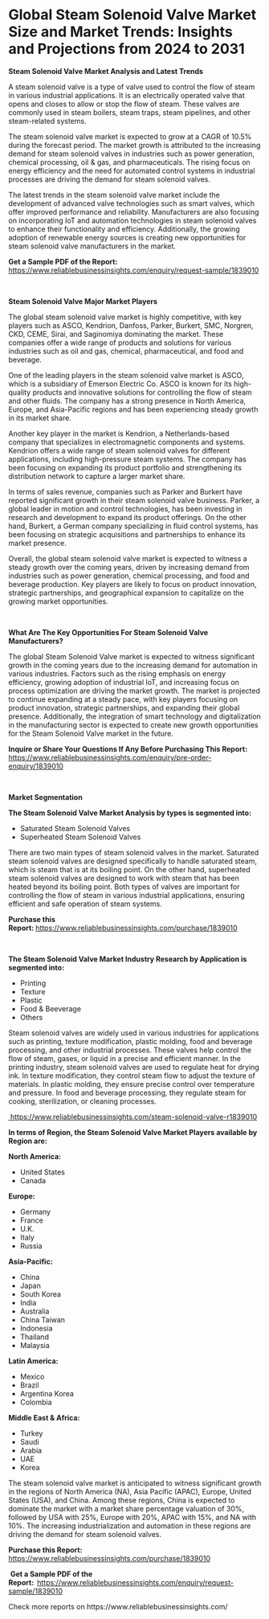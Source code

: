 <p><h1>Global Steam Solenoid Valve Market Size and Market Trends: Insights and Projections from 2024 to 2031</h1></p><p><strong>Steam Solenoid Valve Market Analysis and Latest Trends</strong></p>
<p><p>A steam solenoid valve is a type of valve used to control the flow of steam in various industrial applications. It is an electrically operated valve that opens and closes to allow or stop the flow of steam. These valves are commonly used in steam boilers, steam traps, steam pipelines, and other steam-related systems.</p><p>The steam solenoid valve market is expected to grow at a CAGR of 10.5% during the forecast period. The market growth is attributed to the increasing demand for steam solenoid valves in industries such as power generation, chemical processing, oil & gas, and pharmaceuticals. The rising focus on energy efficiency and the need for automated control systems in industrial processes are driving the demand for steam solenoid valves.</p><p>The latest trends in the steam solenoid valve market include the development of advanced valve technologies such as smart valves, which offer improved performance and reliability. Manufacturers are also focusing on incorporating IoT and automation technologies in steam solenoid valves to enhance their functionality and efficiency. Additionally, the growing adoption of renewable energy sources is creating new opportunities for steam solenoid valve manufacturers in the market.</p></p>
<p><strong>Get a Sample PDF of the Report:&nbsp;</strong> <a href="https://www.reliablebusinessinsights.com/enquiry/request-sample/1839010">https://www.reliablebusinessinsights.com/enquiry/request-sample/1839010</a></p>
<p>&nbsp;</p>
<p><strong>Steam Solenoid Valve Major Market Players</strong></p>
<p><p>The global steam solenoid valve market is highly competitive, with key players such as ASCO, Kendrion, Danfoss, Parker, Burkert, SMC, Norgren, CKD, CEME, Sirai, and Saginomiya dominating the market. These companies offer a wide range of products and solutions for various industries such as oil and gas, chemical, pharmaceutical, and food and beverage.</p><p>One of the leading players in the steam solenoid valve market is ASCO, which is a subsidiary of Emerson Electric Co. ASCO is known for its high-quality products and innovative solutions for controlling the flow of steam and other fluids. The company has a strong presence in North America, Europe, and Asia-Pacific regions and has been experiencing steady growth in its market share.</p><p>Another key player in the market is Kendrion, a Netherlands-based company that specializes in electromagnetic components and systems. Kendrion offers a wide range of steam solenoid valves for different applications, including high-pressure steam systems. The company has been focusing on expanding its product portfolio and strengthening its distribution network to capture a larger market share.</p><p>In terms of sales revenue, companies such as Parker and Burkert have reported significant growth in their steam solenoid valve business. Parker, a global leader in motion and control technologies, has been investing in research and development to expand its product offerings. On the other hand, Burkert, a German company specializing in fluid control systems, has been focusing on strategic acquisitions and partnerships to enhance its market presence.</p><p>Overall, the global steam solenoid valve market is expected to witness a steady growth over the coming years, driven by increasing demand from industries such as power generation, chemical processing, and food and beverage production. Key players are likely to focus on product innovation, strategic partnerships, and geographical expansion to capitalize on the growing market opportunities.</p></p>
<p>&nbsp;</p>
<p><strong>What Are The Key Opportunities For Steam Solenoid Valve Manufacturers?</strong></p>
<p><p>The global Steam Solenoid Valve market is expected to witness significant growth in the coming years due to the increasing demand for automation in various industries. Factors such as the rising emphasis on energy efficiency, growing adoption of industrial IoT, and increasing focus on process optimization are driving the market growth. The market is projected to continue expanding at a steady pace, with key players focusing on product innovation, strategic partnerships, and expanding their global presence. Additionally, the integration of smart technology and digitalization in the manufacturing sector is expected to create new growth opportunities for the Steam Solenoid Valve market in the future.</p></p>
<p><strong>Inquire or Share Your Questions If Any Before Purchasing This Report:</strong> <a href="https://www.reliablebusinessinsights.com/enquiry/pre-order-enquiry/1839010">https://www.reliablebusinessinsights.com/enquiry/pre-order-enquiry/1839010</a></p>
<p>&nbsp;</p>
<p><strong>Market Segmentation</strong></p>
<p><strong>The Steam Solenoid Valve Market Analysis by types is segmented into:</strong></p>
<p><ul><li>Saturated Steam Solenoid Valves</li><li>Superheated Steam Solenoid Valves</li></ul></p>
<p><p>There are two main types of steam solenoid valves in the market. Saturated steam solenoid valves are designed specifically to handle saturated steam, which is steam that is at its boiling point. On the other hand, superheated steam solenoid valves are designed to work with steam that has been heated beyond its boiling point. Both types of valves are important for controlling the flow of steam in various industrial applications, ensuring efficient and safe operation of steam systems.</p></p>
<p><strong>Purchase this Report:&nbsp;</strong><a href="https://www.reliablebusinessinsights.com/purchase/1839010">https://www.reliablebusinessinsights.com/purchase/1839010</a></p>
<p>&nbsp;</p>
<p><strong>The Steam Solenoid Valve Market Industry Research by Application is segmented into:</strong></p>
<p><ul><li>Printing</li><li>Texture</li><li>Plastic</li><li>Food & Beeverage</li><li>Others</li></ul></p>
<p><p>Steam solenoid valves are widely used in various industries for applications such as printing, texture modification, plastic molding, food and beverage processing, and other industrial processes. These valves help control the flow of steam, gases, or liquid in a precise and efficient manner. In the printing industry, steam solenoid valves are used to regulate heat for drying ink. In texture modification, they control steam flow to adjust the texture of materials. In plastic molding, they ensure precise control over temperature and pressure. In food and beverage processing, they regulate steam for cooking, sterilization, or cleaning processes.</p></p>
<p><a href="https://www.reliablebusinessinsights.com/steam-solenoid-valve-r1839010">&nbsp;https://www.reliablebusinessinsights.com/steam-solenoid-valve-r1839010</a></p>
<p><strong>In terms of Region, the Steam Solenoid Valve Market Players available by Region are:</strong></p>
<p>
    <p> <strong> North America: </strong>
        <ul>
            <li>United States</li>
            <li>Canada</li>
        </ul>
        </p> 
    <p> <strong> Europe: </strong>
        <ul>
            <li>Germany</li>
            <li>France</li>
            <li>U.K.</li>
            <li>Italy</li>
            <li>Russia</li>
        </ul>
        </p> 
    <p> <strong> Asia-Pacific: </strong>
        <ul>
            <li>China</li>
            <li>Japan</li>
            <li>South Korea</li>
            <li>India</li>
            <li>Australia</li>
            <li>China Taiwan</li>
            <li>Indonesia</li>
            <li>Thailand</li>
            <li>Malaysia</li>
        </ul>
        </p> 
    <p> <strong> Latin America: </strong>
        <ul>
            <li>Mexico</li>
            <li>Brazil</li>
            <li>Argentina Korea</li>
            <li>Colombia</li>
        </ul>
        </p> 
    <p> <strong> Middle East & Africa: </strong>
        <ul>
            <li>Turkey</li>
            <li>Saudi</li>
            <li>Arabia</li>
            <li>UAE</li>
            <li>Korea</li>
        </ul>
    </p>
    </p>
<p><p>The steam solenoid valve market is anticipated to witness significant growth in the regions of North America (NA), Asia Pacific (APAC), Europe, United States (USA), and China. Among these regions, China is expected to dominate the market with a market share percentage valuation of 30%, followed by USA with 25%, Europe with 20%, APAC with 15%, and NA with 10%. The increasing industrialization and automation in these regions are driving the demand for steam solenoid valves.</p></p>
<p><strong>Purchase this Report: </strong><a href="https://www.reliablebusinessinsights.com/purchase/1839010">https://www.reliablebusinessinsights.com/purchase/1839010</a></p>
<p>&nbsp;<strong>Get a Sample PDF of the Report:&nbsp;&nbsp;</strong><a href="https://www.reliablebusinessinsights.com/enquiry/request-sample/1839010">https://www.reliablebusinessinsights.com/enquiry/request-sample/1839010</a></p>
<p><strong></strong></p>
<p>Check more reports on https://www.reliablebusinessinsights.com/</p>